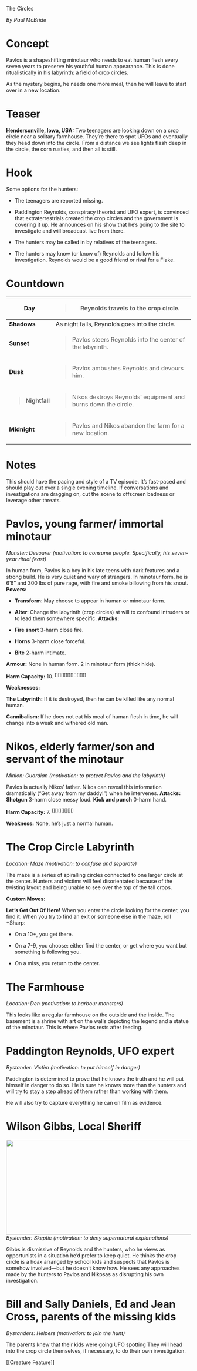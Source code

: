 The Circles

*By Paul McBride*

# Concept

Pavlos is a shapeshifting minotaur who needs to eat human flesh every seven years to preserve his youthful human appearance. This is done ritualistically in his labyrinth: a field of crop circles.

As the mystery begins, he needs one more meal, then he will leave to start over in a new location.

# Teaser

**Hendersonville, Iowa, USA:** Two teenagers are looking down on a crop circle near a solitary farmhouse. They’re there to spot UFOs and eventually they head down into the circle. From a distance we see lights flash deep in the circle, the corn rustles, and then all is still.

# Hook

Some options for the hunters:

-   The teenagers are reported missing.

-   Paddington Reynolds, conspiracy theorist and UFO expert, is convinced that extraterrestrials created the crop circles and the government is covering it up. He announces on his show that he’s going to the site to investigate and will broadcast live from there.

-   The hunters may be called in by relatives of the teenagers.

-   The hunters may know (or know of) Reynolds and follow his investigation. Reynolds would be a good friend or rival for a Flake.

# Countdown

<table><colgroup><col style="width: 19%" /><col style="width: 80%" /></colgroup><thead><tr class="header"><th><strong>Day</strong></th><th><blockquote><p>Reynolds travels to the crop circle.</p></blockquote></th></tr></thead><tbody><tr class="odd"><td><strong>Shadows</strong></td><td>As night falls, Reynolds goes into the circle.</td></tr><tr class="even"><td><strong>Sunset</strong></td><td><blockquote><p>Pavlos steers Reynolds into the center of the labyrinth.</p></blockquote></td></tr><tr class="odd"><td><strong>Dusk</strong></td><td><blockquote><p>Pavlos ambushes Reynolds and devours him.</p></blockquote></td></tr><tr class="even"><td><blockquote><p><strong>Nightfall</strong></p></blockquote></td><td><blockquote><p>Nikos destroys Reynolds’ equipment and burns down the circle.</p></blockquote></td></tr><tr class="odd"><td><strong>Midnight</strong></td><td><blockquote><p>Pavlos and Nikos abandon the farm for a new location.</p></blockquote></td></tr></tbody></table>

# Notes

This should have the pacing and style of a TV episode. It’s fast-paced and should play out over a single evening timeline. If conversations and investigations are dragging on, cut the scene to offscreen badness or leverage other threats.

# Pavlos, young farmer/ immortal minotaur

*Monster: Devourer (motivation: to consume people. Specifically, his seven-year ritual feast)*

In human form, Pavlos is a boy in his late teens with dark features and a strong build. He is very quiet and wary of strangers. In minotaur form, he is 6’6” and 300 lbs of pure rage, with fire and smoke billowing from his snout. **Powers:**

-   **Transform**: May choose to appear in human or minotaur form.

-   **Alter**: Change the labyrinth (crop circles) at will to confound intruders or to lead them somewhere specific. **Attacks:**

-   **Fire snort** 3-harm close fire.

-   **Horns** 3-harm close forceful.

-   **Bite** 2-harm intimate.

**Armour:** None in human form. 2 in minotaur form (thick hide).

**Harm Capacity:** 10. <sup>\[\]\[\]\[\]\[\]\[\]\[\]\[\]\[\]\[\]\[\]</sup>

**Weaknesses:**

**The Labyrinth:** If it is destroyed, then he can be killed like any normal human.

**Cannibalism:** If he does not eat his meal of human flesh in time, he will change into a weak and withered old man.

# Nikos, elderly farmer/son and servant of the minotaur

*Minion: Guardian (motivation: to protect Pavlos and the labyrinth)*

Pavlos is actually Nikos’ father. Nikos can reveal this information dramatically (“Get away from my daddy!”) when he intervenes. **Attacks:** **Shotgun** 3-harm close messy loud. **Kick and punch** 0-harm hand.

**Harm Capacity:** 7. <sup>\[\]\[\]\[\]\[\]\[\]\[\]\[\]</sup>

**Weakness:** None, he’s just a normal human.

# The Crop Circle Labyrinth

*Location: Maze (motivation: to confuse and separate)*

The maze is a series of spiralling circles connected to one larger circle at the center. Hunters and victims will feel disorientated because of the twisting layout and being unable to see over the top of the tall crops.

**Custom Moves:**

**Let’s Get Out Of Here!** When you enter the circle looking for the center, you find it. When you try to find an exit or someone else in the maze, roll +Sharp:

-   On a 10+, you get there.

-   On a 7-9, you choose: either find the center, or get where you want but something is following you.

-   On a miss, you return to the center.

# The Farmhouse

*Location: Den (motivation: to harbour monsters)*

This looks like a regular farmhouse on the outside and the inside. The basement is a shrine with art on the walls depicting the legend and a statue of the minotaur. This is where Pavlos rests after feeding.

# Paddington Reynolds, UFO expert

*Bystander: Victim (motivation: to put himself in danger)*

Paddington is determined to prove that he knows the truth and he will put himself in danger to do so. He is sure he knows more than the hunters and will try to stay a step ahead of them rather than working with them.

He will also try to capture everything he can on film as evidence.

# Wilson Gibbs, Local Sheriff

<img src="./TomeIMGs/media/image95.jpg" style="width:6in;height:2.68996in" />*Bystander: Skeptic (motivation: to deny supernatural explanations)*

Gibbs is dismissive of Reynolds and the hunters, who he views as opportunists in a situation he’d prefer to keep quiet. He thinks the crop circle is a hoax arranged by school kids and suspects that Pavlos is somehow involved—but he doesn’t know how. He sees any approaches made by the hunters to Pavlos and Nikosas as disrupting his own investigation.

# Bill and Sally Daniels, Ed and Jean Cross, parents of the missing kids

*Bystanders: Helpers (motivation: to join the hunt)*

The parents knew that their kids were going UFO spotting They will head into the crop circle themselves, if necessary, to do their own investigation.

[[Creature Feature]]